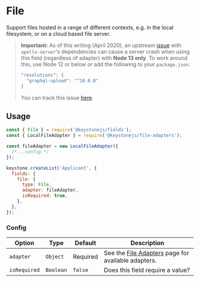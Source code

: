 <!--[meta]
section: api
subSection: field-types
title: File
[meta]-->

# File

Support files hosted in a range of different contexts, e.g. in the local filesystem, or on a cloud based file server.

> **Important:** As of this writing (April 2020), an upstream [issue](https://github.com/apollographql/apollo-server/issues/3508) with `apollo-server`'s dependencies can cause a server crash when using this field (regardless of adapter) with **Node 13 only**. To work around this, use Node 12 or below _or_ add the following to your `package.json`:
>
> ```js title=package.json
> "resolutions": {
>   "graphql-upload": "^10.0.0"
> }
> ```
>
> You can track this issue [here](https://github.com/keystonejs/keystone/issues/2101).

## Usage

```js
const { File } = require('@keystonejs/fields');
const { LocalFileAdapter } = require('@keystonejs/file-adapters');

const fileAdapter = new LocalFileAdapter({
  /*...config */
});

keystone.createList('Applicant', {
  fields: {
    file: {
      type: File,
      adapter: fileAdapter,
      isRequired: true,
    },
  },
});
```

### Config

| Option       | Type      | Default  | Description                                                                                            |
| ------------ | --------- | -------- | ------------------------------------------------------------------------------------------------------ |
| `adapter`    | `Object`  | Required | See the [File Adapters](https://keystonejs.com/keystonejs/file-adapters/) page for available adapters. |
| `isRequired` | `Boolean` | `false`  | Does this field require a value?                                                                       |
